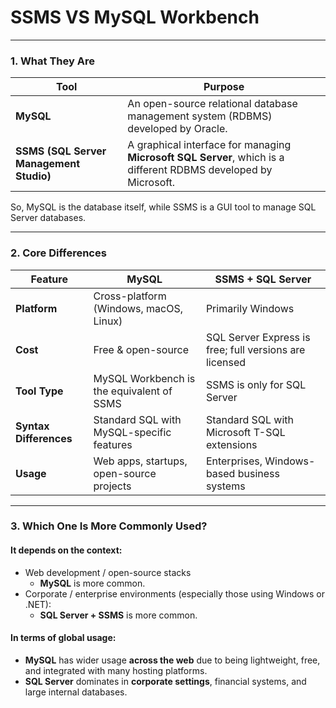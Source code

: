# **SSMS VS MySQL Workbench**

---

### **1. What They Are**

| Tool | Purpose |
|------|---------|
| **MySQL** | An open-source relational database management system (RDBMS) developed by Oracle. |
| **SSMS (SQL Server Management Studio)** | A graphical interface for managing **Microsoft SQL Server**, which is a different RDBMS developed by Microsoft. |

 So, MySQL is the database itself, while SSMS is a GUI tool to manage SQL Server databases.

---

### **2. Core Differences**

| Feature | MySQL | SSMS + SQL Server |
|--------|-------|-------------------|
| **Platform** | Cross-platform (Windows, macOS, Linux) | Primarily Windows |
| **Cost** | Free & open-source | SQL Server Express is free; full versions are licensed |
| **Tool Type** | MySQL Workbench is the equivalent of SSMS | SSMS is only for SQL Server |
| **Syntax Differences** | Standard SQL with MySQL-specific features | Standard SQL with Microsoft T-SQL extensions |
| **Usage** | Web apps, startups, open-source projects | Enterprises, Windows-based business systems |

---

### **3. Which One Is More Commonly Used?**

#### **It depends on the context:**

- Web development / open-source stacks
  - **MySQL** is more common.
- Corporate / enterprise environments (especially those using Windows or .NET):
  - **SQL Server + SSMS** is more common.

#### **In terms of global usage:**
- **MySQL** has wider usage **across the web** due to being lightweight, free, and integrated with many hosting platforms.
- **SQL Server** dominates in **corporate settings**, financial systems, and large internal databases.

